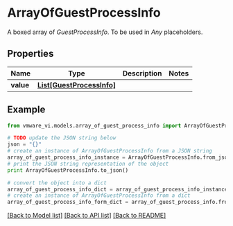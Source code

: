 # ArrayOfGuestProcessInfo

A boxed array of *GuestProcessInfo*. To be used in *Any* placeholders. 

## Properties
Name | Type | Description | Notes
------------ | ------------- | ------------- | -------------
**value** | [**List[GuestProcessInfo]**](GuestProcessInfo.md) |  | 

## Example

```python
from vmware_vi.models.array_of_guest_process_info import ArrayOfGuestProcessInfo

# TODO update the JSON string below
json = "{}"
# create an instance of ArrayOfGuestProcessInfo from a JSON string
array_of_guest_process_info_instance = ArrayOfGuestProcessInfo.from_json(json)
# print the JSON string representation of the object
print ArrayOfGuestProcessInfo.to_json()

# convert the object into a dict
array_of_guest_process_info_dict = array_of_guest_process_info_instance.to_dict()
# create an instance of ArrayOfGuestProcessInfo from a dict
array_of_guest_process_info_form_dict = array_of_guest_process_info.from_dict(array_of_guest_process_info_dict)
```
[[Back to Model list]](../README.md#documentation-for-models) [[Back to API list]](../README.md#documentation-for-api-endpoints) [[Back to README]](../README.md)


